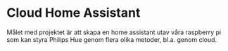 # Cloud Home Assistant

Målet med projektet är att skapa en home assistant utav våra raspberry pi som kan styra Philips Hue genom flera olika metoder, bl.a. genom cloud.
